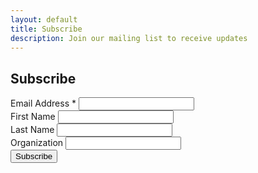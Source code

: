 ```yaml
---
layout: default
title: Subscribe
description: Join our mailing list to receive updates
---
```


<div class="signup-form">


<form action="https://gmail.us22.list-manage.com/subscribe/post?u=756511bbe98e0494b5aec1394&amp;id=06d5c024fe&amp;f_id=00e8c2e1f0" method="post" target="_self" novalidate>
  <h2>Subscribe</h2>
  
  <div>
    <label for="mce-EMAIL">Email Address <span>*</span></label>
    <input type="email" name="EMAIL" id="mce-EMAIL" required>
  </div>
  
  <div>
    <label for="mce-FNAME">First Name</label>
    <input type="text" name="FNAME" id="mce-FNAME">
  </div>
  
  <div>
    <label for="mce-LNAME">Last Name</label>
    <input type="text" name="LNAME" id="mce-LNAME">
  </div>
  
  <div>
    <label for="mce-COMPANY">Organization</label>
    <input type="text" name="COMPANY" id="mce-COMPANY">
  </div>
  
  <!-- Bot prevention field -->
  <div aria-hidden="true" style="position:absolute; left:-5000px;">
    <input type="text" name="b_756511bbe98e0494b5aec1394_06d5c024fe" tabindex="-1" value="">
  </div>
  
  <div>
    <input type="submit" value="Subscribe">
  </div>
</form>


</div>
